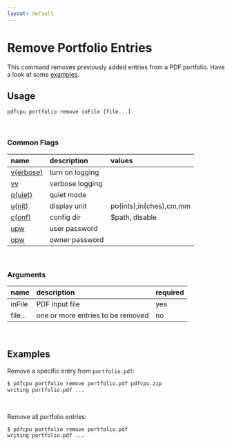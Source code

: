 ```yaml
---
layout: default
---
```


# Remove Portfolio Entries

This command removes previously added entries from a PDF portfolio. Have a look at some [examples](#examples).

## Usage

```
pdfcpu portfolio remove inFile [file...]
```

<br>

### Common Flags

| name                                            | description     | values
|:------------------------------------------------|:----------------|:-------
| [v(erbose)](../getting_started/common_flags.md) | turn on logging |
| [vv](../getting_started/common_flags.md)        | verbose logging |
| [q(uiet)](../getting_started/common_flags.md)   | quiet mode      |
| [u(nit)](../getting_started/common_flags.md)    | display unit    | po(ints),in(ches),cm,mm
| [c(onf)](../getting_started/common_flags.md)       | config dir      | $path, disable
| [upw](../getting_started/common_flags.md)          | user password   |
| [opw](../getting_started/common_flags.md)          | owner password  |

<br>

### Arguments

| name         | description         | required
|:-------------|:--------------------|:--------
| inFile       | PDF input file      | yes
| file...      | one or more entries to be removed | no

<br>

## Examples

Remove a specific entry from `portfolio.pdf`:

```sh
$ pdfcpu portfolio remove portfolio.pdf pdfcpu.zip
writing portfolio.pdf ...
```

<br>

Remove all portfolio entries:

```sh
$ pdfcpu portfolio remove portfolio.pdf
writing portfolio.pdf ...
```